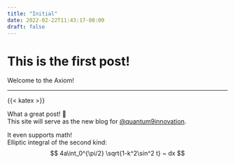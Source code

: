 ```yaml
---
title: "Initial"
date: 2022-02-22T11:43:17-08:00
draft: false
---
```


# This is the first post!

Welcome to the Axiom!

---
{{< katex >}}

What a great post! :tada:\
This site will serve as the new blog for [@quantum9innovation](https://github.com/quantum9innovation).

It even supports math!\
Elliptic integral of the second kind:
$$ 4a\int_0^{\pi/2} \sqrt{1-k^2\sin^2 t} ~ dx $$
